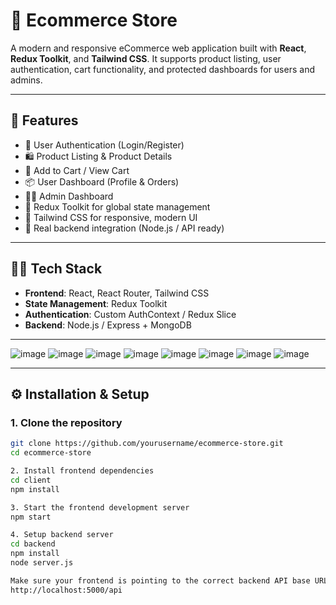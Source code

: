 # 🛒 Ecommerce Store

A modern and responsive eCommerce web application built with **React**, **Redux Toolkit**, and **Tailwind CSS**. It supports product listing, user authentication, cart functionality, and protected dashboards for users and admins.

---

## 🚀 Features

- 🔐 User Authentication (Login/Register)
- 🛍️ Product Listing & Product Details
- 🛒 Add to Cart / View Cart
- 📦 User Dashboard (Profile & Orders)
- 🧑‍💼 Admin Dashboard
- 🧠 Redux Toolkit for global state management
- 🎨 Tailwind CSS for responsive, modern UI
- 🔗 Real backend integration (Node.js / API ready)

---

## 🧑‍💻 Tech Stack

- **Frontend**: React, React Router, Tailwind CSS
- **State Management**: Redux Toolkit
- **Authentication**: Custom AuthContext / Redux Slice
- **Backend**: Node.js / Express + MongoDB

---

![image](https://github.com/user-attachments/assets/594fd021-b55b-4b2f-80aa-149fb9e2a1d7)
![image](https://github.com/user-attachments/assets/be71239e-7d84-4754-8885-c42cd582e6c7)
![image](https://github.com/user-attachments/assets/0180bf14-6652-4220-a0a1-337effb645ef)
![image](https://github.com/user-attachments/assets/e7f1d8f3-b3bc-411c-bc33-bc9b7b21b302)
![image](https://github.com/user-attachments/assets/6662a2a5-deb7-4af3-9f87-e70f5144c53c)
![image](https://github.com/user-attachments/assets/b6a91c3f-0625-4c4d-94d5-44f7974dbee7)
![image](https://github.com/user-attachments/assets/ddf74e1e-9d61-4206-b315-06906f71f7cc)
![image](https://github.com/user-attachments/assets/c3fe30f4-466a-4173-bd0d-353c50286da8)

---

## ⚙️ Installation & Setup

### 1. Clone the repository

```bash
git clone https://github.com/yourusername/ecommerce-store.git
cd ecommerce-store

2. Install frontend dependencies
cd client
npm install

3. Start the frontend development server
npm start

4. Setup backend server
cd backend
npm install
node server.js

Make sure your frontend is pointing to the correct backend API base URL like:
http://localhost:5000/api 
